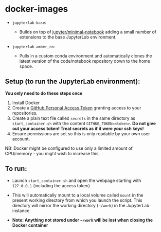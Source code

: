 # docker-images

- `jupyterlab-base`:
  - Builds on top of [jupyter/minimal-notebook](https://github.com/jupyter/docker-stacks/tree/master/minimal-notebook)
    adding a small number of extensions to the base JupyterLab environment.

- `jupyterlab-amber_nn`:
  - Pulls in a custom conda environment and automatically clones the latest
    version of the code/notebook repository down to the home space.

## Setup (to run the JupyterLab environment):
  **You only need to do these steps once**
  1. Install Docker
  2. Create a [GitHub Personal Access Token](https://github.com/settings/token) granting access to your repositories.
  3. Create a plain text file called `secrets` in the same directory as `start_container.sh` with the content
     `GITHUB_TOKEN=<token>`. **Do not give out your access token! Treat secrets as if it were your ssh keys!**
  4. Ensure permissions are set so this is only readable by your own user account.

  NB: Docker might be configured to use only a limited amount of CPU/memory - you might wish to increase this.

## To run:
  * Launch `start_container.sh` and open the webpage starting with `127.0.0.1` (including the access token)
  * This will automatically mount to a local volume called `mount` in the present working directory from which you launch the script.
    This directory will mirror the working directory (`~/work`) in the JupyterLab instance.

  * **Note: Anything not stored under `~/work` will be lost when closing the Docker container**
